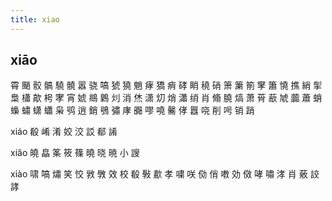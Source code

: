 ```yaml
---
title: xiao
---
```


## xiāo
霄
颵
骹
髇
驍
髐
嚣
骁
嗃
猇
獟
魈
痚
獢
痟
硣
睄
穘
硝
箫
簘
箾
窙
簫
憢
撨
綃
揱
梟
櫹
歊
枵
宯
宵
婋
鴵
鷍
灲
消
烋
潇
灱
焇
瀟
绡
肖
翛
膮
熇
萧
莦
藃
虓
虈
蕭
蛸
蟂
蟰
蟏
蠨
枭
鸮
逍
銷
鴞
彇
庨
嚻
嘐
嘵
毊
侾
囂
哓
削
呺
销
踃




xiáo
殽
崤
淆
姣
洨
訤
郩
誵




xiǎo
皢
皛
筿
筱
篠
曉
晓
暁
小
謏




xiào
啸
嗃
熽
笑
恔
敩
斆
效
校
殽
斅
歗
孝
嘨
咲
俲
俏
嘋
効
傚
哮
嘯
涍
肖
薂
詨
誟

